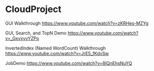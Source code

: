 # CloudProject

GUI Walkthrough
https://www.youtube.com/watch?v=zKRHes-MZYg

GUI, Search, and TopN Demo
https://www.youtube.com/watch?v=_GxvxyyYZPo

InvertedIndex (Named WordCount) Walkthrough 
https://www.youtube.com/watch?v=JrE5_fKdvSw

JobDemo
https://www.youtube.com/watch?v=8IQnEhsNuYQ
